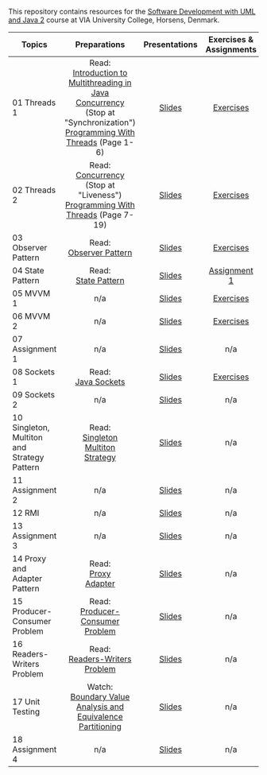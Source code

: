 This repository contains resources for the [Software Development with UML and Java 2](https://en.via.dk/tmh-courses/software-development-with-uml-and-java-2) course at VIA University College, Horsens, Denmark.

|Topics |Preparations| Presentations|Exercises & Assignments |
| ------------------------------------------- | :---: | :---: | :---: |
| 01 Threads 1                                |Read:<br> [Introduction to Multithreading in Java](https://www.studytonight.com/java/multithreading-in-java.php)<br> [Concurrency](https://docs.oracle.com/javase/tutorial/essential/concurrency) (Stop at "Synchronization")<br>[Programming With Threads](https://github.com/MichaelViuff/SDJ2/blob/main/01%20Threads%201/Programming%20With%20Threads.pdf) (Page 1-6)| [Slides](https://viaucdk-my.sharepoint.com/:p:/g/personal/mivi_viauc_dk/EUPhZHnZtKFPtK1rgh67P5QBfWuswwFvOGto1oh9hnUjVg?e=xwfWed) | [Exercises](https://github.com/MichaelViuff/SDJ2/blob/main/01%20Threads%201/README.md)|
| 02 Threads 2                                |Read:<br>[Concurrency](https://docs.oracle.com/javase/tutorial/essential/concurrency) (Stop at "Liveness")<br>[Programming With Threads](https://github.com/MichaelViuff/SDJ2/blob/main/01%20Threads%201/Programming%20With%20Threads.pdf) (Page 7-19) | [Slides](https://docs.google.com/presentation/d/120lyQV8o8p3Ndbv6Fmr3NF17uf609U2DLg2YBU5hcC0/edit?usp=sharing) | [Exercises](https://github.com/KasperKnop/WEB2/blob/main/02%20Functional%20Programming/README.md)|
| 03 Observer Pattern                         |Read:<br>[Observer Pattern](https://sourcemaking.com/design_patterns/observer)| [Slides](https://docs.google.com/presentation/d/1A7b7sQONUwwPSoU4JQPGJ7zcmgCOn0R3UCFO721XaQE/edit?usp=sharing) | [Exercises](https://github.com/KasperKnop/WEB2/blob/main/03%20Object-Oriented%20Programming/README.md) |
| 04 State Pattern                            |Read:<br>[State Pattern](https://refactoring.guru/design-patterns/state)|[Slides](https://docs.google.com/presentation/d/120lyQV8o8p3Ndbv6Fmr3NF17uf609U2DLg2YBU5hcC0/edit?usp=sharing)| [Assignment 1](https://github.com/KasperKnop/WEB2/blob/main/04%20Assignment%201/README.md) |
| 05 MVVM 1                                   |n/a| [Slides](https://docs.google.com/presentation/d/1Ub44_nMvruR8rNXBL7uZJm41lZn0X-GOLY92LHl2BAg/edit?usp=sharing) |[Exercises](https://github.com/KasperKnop/WEB2/blob/main/05%20Asynchronous%20Programming/README.md) |
| 06 MVVM 2                                   |n/a| [Slides](https://docs.google.com/presentation/d/1nYdj828juqxQCgGaTA3f9A4a7MHNKdK9NCvq_jYeH_s/edit?usp=sharing) |[Exercises](https://github.com/KasperKnop/WEB2/blob/main/06%20React%20Basics/README.md) |
| 07 Assignment 1                             |n/a| [Slides](https://docs.google.com/presentation/d/12qeTjSsr5jEbi0Pggba5-XgHfZWVMNDWvM6Lh8lw0Es/edit?usp=sharing) |n/a |
| 08 Sockets 1                                |Read:<br>[Java Sockets](https://docs.oracle.com/javase/tutorial/networking/sockets/index.html) | [Slides](https://docs.google.com/presentation/d/1NFNHM4ysZTpion09mpz5NVHBnVVIOkp3K3U1Zo2Ms7c/edit?usp=sharing) |[Exercises](https://github.com/KasperKnop/WEB2/blob/main/11%20TypeScript/README.md) |
| 09 Sockets 2                                |n/a | [Slides](https://docs.google.com/presentation/d/1YkFWsJ6v6_f1i2Gjk3EW0G6636LVzk7iQ0jUL1gtqHo/edit?usp=sharing) |n/a |
| 10 Singleton, Multiton and Strategy Pattern |Read:<br>[Singleton](https://refactoring.guru/design-patterns/singleton)<br>[Multiton](https://java-design-patterns.com/patterns/multiton/)<br>[Strategy](https://refactoring.guru/design-patterns/strategy) | [Slides](https://docs.google.com/presentation/d/1YkFWsJ6v6_f1i2Gjk3EW0G6636LVzk7iQ0jUL1gtqHo/edit?usp=sharing) |n/a |
| 11 Assignment 2                             |n/a | [Slides](https://docs.google.com/presentation/d/1YkFWsJ6v6_f1i2Gjk3EW0G6636LVzk7iQ0jUL1gtqHo/edit?usp=sharing) |n/a |
| 12 RMI |n/a                                 | [Slides](https://docs.google.com/presentation/d/1YkFWsJ6v6_f1i2Gjk3EW0G6636LVzk7iQ0jUL1gtqHo/edit?usp=sharing) |n/a |
| 13 Assignment 3                             |n/a | [Slides](https://docs.google.com/presentation/d/1YkFWsJ6v6_f1i2Gjk3EW0G6636LVzk7iQ0jUL1gtqHo/edit?usp=sharing) |n/a |
| 14 Proxy and Adapter Pattern                |Read:<br>[Proxy](https://refactoring.guru/design-patterns/proxy)<br>[Adapter](https://refactoring.guru/design-patterns/adapter)| [Slides](https://docs.google.com/presentation/d/1YkFWsJ6v6_f1i2Gjk3EW0G6636LVzk7iQ0jUL1gtqHo/edit?usp=sharing) |n/a |
| 15 Producer-Consumer Problem                |Read:<br>[Producer-Consumer Problem](https://www.baeldung.com/java-producer-consumer-problem)| [Slides](https://docs.google.com/presentation/d/1YkFWsJ6v6_f1i2Gjk3EW0G6636LVzk7iQ0jUL1gtqHo/edit?usp=sharing) |n/a |
| 16 Readers-Writers Problem                  |Read:<br>[Readers-Writers Problem](https://www.baeldung.com/cs/readers-writers-problem) | [Slides](https://docs.google.com/presentation/d/1YkFWsJ6v6_f1i2Gjk3EW0G6636LVzk7iQ0jUL1gtqHo/edit?usp=sharing) |n/a |
| 17 Unit Testing                             |Watch:<br>[Boundary Value Analysis and Equivalence Partitioning](https://www.youtube.com/watch?v=P1Hv2sUPKeM)| [Slides](https://docs.google.com/presentation/d/1YkFWsJ6v6_f1i2Gjk3EW0G6636LVzk7iQ0jUL1gtqHo/edit?usp=sharing) |n/a |
| 18 Assignment 4                             |n/a | [Slides](https://docs.google.com/presentation/d/1YkFWsJ6v6_f1i2Gjk3EW0G6636LVzk7iQ0jUL1gtqHo/edit?usp=sharing) |n/a |
